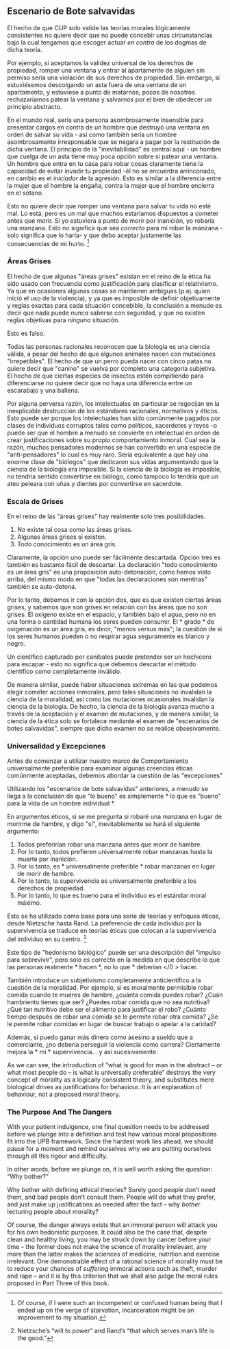 ## Escenario de Bote salvavidas

El hecho de que CUP solo valide las teorías morales lógicamente consistentes no quiere decir que no puede concebir unas circunstancias bajo la cual tengamos que escoger actuar *en contra* de los dogmas de dicha teoría.

Por ejemplo, si aceptamos la validez universal de los derechos de propiedad, romper una ventana y entrar al apartamento de alguien sin permiso sería una violación de sus derechos de propiedad. Sin embargo, si estuviésemos descolgando un asta fuera de una ventana de un apartamento, y estuviese a punto de matarnos, pocos de nosotros rechazaríamos patear la ventana y salvarnos por el bien de obedecer un principio abstracto.

En el mundo real, sería una persona asombrosamente insensible para presentar cargos en contra de un hombre que destruyó una ventana en orden de salvar su vida - así como también sería un hombre asombrosamente irresponsable que se negara a pagar por la restitución de dicha ventana. El principio de la "inevitabilidad" es central aquí - un hombre que cuelga de un asta tiene muy poca opción sobre si patear una ventana. Un hombre que entra en tu casa para robar cosas claramente tiene la capacidad de evitar invadir tu propiedad -él no se encuentra arrinconado, en cambio es el *iniciador* de la agresión. Esto es similar a la diferencia entre la mujer que el hombre la engaña, contra la mujer que el hombre encierra en el sótano.

Esto no quiere decir que romper una ventana para salvar tu vida no esté mal. Lo está, pero es un mal que muchos estaríamos dispuestos a cometer antes que morir. Si yo estuviera a punto de morir por inanición, yo robaría una manzana. Esto no significa que sea *correcto* para mí robar la manzana -solo significa que lo haría- y que debo aceptar justamente las consecuencias de mi hurto. [^10]

### Áreas Grises

El hecho de que algunas "áreas grises" existan en el reino de la ética ha sido usado con frecuencia como justificación para clasificar el relativismo. Ya que en ocasiones algunas cosas se mantienen ambiguas (p.ej. quien inició el uso de la violencia), y ya que es imposible de definir objetivamente y reglas exactas para cada situación concebible, la conclusión a menudo es decir que nada puede *nunca* saberse con seguridad, y que no existen reglas objetivas para *ninguna* situación.

Esto es falso.

Todas las personas racionales reconocen que la biología es una ciencia válida, a pesar del hecho de que algunos animales nacen con mutaciones "irrepetibles". El hecho de que un perro pueda nacer con cinco patas no quiere decir que "canino" se vuelva por completo una categoría subjetiva. El hecho de que ciertas especies de insectos estén compitiendo para diferenciarse no quiere decir que no haya una diferencia entre un escarabajo y una ballena.

Por alguna perversa razón, los intelectuales en particular se regocijan en la inexplicable destrucción de los estándares racionales, normativos y éticos. Esto puede ser porque los intelectuales han sido comúnmente pagados por clases de individuos corruptos tales como políticos, sacerdotes y reyes -o puede ser que el hombre a menudo se convierte en intelectual en orden de crear justificaciones sobre su propio comportamiento inmoral. Cual sea la razón, muchos pensadores modernos se han convertido en una especie de "anti-pensadores" lo cual es muy raro. Sería equivalente a que hay una enorme clase de "biólogos" que dedicaron sus vidas argumentando que la ciencia de la biología era imposible. Si la ciencia de la biología es imposible, no tendría sentido convertirse en biólogo, como tampoco lo tendría que un ateo peleara con uñas y dientes por convertirse en sacerdote.

### Escala de Grises

En el reino de las "áreas grises" hay realmente solo tres posibilidades.

1. No existe tal cosa como las áreas grises.
2. Algunas áreas grises sí existen.
3. Todo conocimiento es un área gris.

Claramente, la opción uno puede ser fácilmente descartada. Opción tres es también es bastante fácil de descartar. La declaración "todo conocimiento es un área gris" es una proposición auto-detonación, como hemos visto arriba, del mismo modo en que "todas las declaraciones son mentiras" también se auto-detona.

Por lo tanto, debemos ir con la opción dos, que es que existen ciertas áreas grises, y sabemos que son grises en relación con las áreas que no son grises. El oxígeno existe en el espacio, y también bajo el agua, pero no en una forma o cantidad humana los seres pueden consumir. El * grado * de oxigenación es un área gris, es decir, "menos versus más"; la cuestión de si los seres humanos pueden o no respirar agua seguramente es blanco y negro.

Un científico capturado por caníbales puede pretender ser un hechicero para escapar - esto no significa que debemos descartar el método científico como completamente inválido.

De manera similar, puede haber situaciones extremas en las que podemos elegir cometer acciones inmorales, pero tales situaciones no invalidan la ciencia de la moralidad, así como las mutaciones ocasionales invalidan la ciencia de la biología. De hecho, la ciencia de la biología avanza mucho a través de la aceptación y el examen de mutaciones, y de manera similar, la ciencia de la ética solo se fortalece mediante el examen de "escenarios de botes salvavidas", siempre que dicho examen no se realice obsesivamente.

### Universalidad y Excepciones

Antes de comenzar a utilizar nuestro marco de Comportamiento universalmente preferible para examinar algunas creencias éticas comúnmente aceptadas, debemos abordar la cuestión de las "excepciones"

Utilizando los "escenarios de bote salvavidas" anteriores, a menudo se llega a la conclusión de que "lo bueno" es simplemente * lo que es "bueno" para la vida de un hombre individual *.

En argumentos éticos, si se me pregunta si robaré una manzana en lugar de morirme de hambre, y digo "sí", inevitablemente se hará el siguiente argumento:

1. Todos preferirían robar una manzana antes que morir de hambre.
2. Por lo tanto, todos prefieren universalmente robar manzanas hasta la muerte por inanición.
3. Por lo tanto, es * universalmente preferible * robar manzanas en lugar de morir de hambre.
4. Por lo tanto, la supervivencia es universalmente preferible a los derechos de propiedad.
5. Por lo tanto, lo que es bueno para el individuo es el estándar moral máximo.

Esto se ha utilizado como base para una serie de teorías y enfoques éticos, desde Nietzsche hasta Rand. La preferencia de cada individuo por la supervivencia se traduce en teorías éticas que colocan a la supervivencia del individuo en su centro. [^11]

Este tipo de "hedonismo biológico" puede ser una descripción del "impulso para sobrevivir", pero solo es correcto en la medida en que describe lo que las personas realmente * hacen *, no lo que * deberían </0 > hacer.</p> 

También introduce un subjetivismo completamente anticientífico a la cuestión de la moralidad. Por ejemplo, si es moralmente permisible robar comida cuando te mueres de hambre, ¿cuánta comida puedes robar? ¿Cuán hambriento tienes que ser? ¿Puedes robar comida que no sea nutritiva? ¿Qué tan nutritivo debe ser el alimento para justificar el robo? ¿Cuánto tiempo después de robar una comida se le permite robar otra comida? ¿Se le permite robar comidas en lugar de buscar trabajo o apelar a la caridad?

Además, si puedo ganar más dinero como asesino a sueldo que a comerciante, ¿no debería perseguir la violencia como carrera? Ciertamente mejora la * mi * supervivencia... y así sucesivamente.

As we can see, the introduction of “what is good for man in the abstract – or what most people do – is what is universally preferable” destroys the very concept of morality as a logically consistent theory, and substitutes mere biological drives as justifications for behaviour. It is an explanation of behaviour, not a proposed moral theory.

### The Purpose And The Dangers

With your patient indulgence, one final question needs to be addressed before we plunge into a definition and test how various moral propositions fit into the UPB framework. Since the hardest work lies ahead, we should pause for a moment and remind ourselves why we are putting ourselves through all this rigour and difficulty.

In other words, before we plunge on, it is well worth asking the question: “Why bother?”

Why bother with defining ethical theories? Surely good people don’t need them, and bad people don’t consult them. People will do what they prefer, and just make up justifications as needed after the fact – why *bother* lecturing people about morality?

Of course, the danger always exists that an immoral person will attack you for his own hedonistic purposes. It could also be the case that, despite clean and healthy living, you may be struck down by cancer before your time – the former does not make the science of morality irrelevant, any more than the latter makes the sciences of medicine, nutrition and exercise irrelevant. One demonstrable effect of a rational science of morality must be to reduce your chances of *suffering* immoral actions such as theft, murder and rape – and it is by this criterion that we shall also judge the moral rules proposed in Part Three of this book.

[^10]: Of course, if I were such an incompetent or confused human being that I ended up on the verge of starvation, incarceration might be an improvement to my situation.

[^11]: Nietzsche’s “will to power” and Rand’s “that which serves man’s life is the good.”